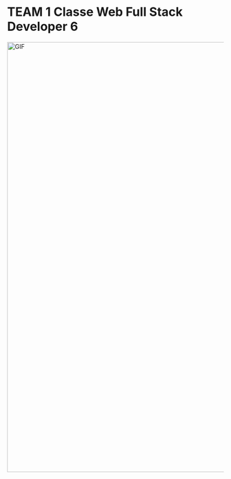 # TEAM 1 Classe Web Full Stack Developer 6

<img align="center" alt="GIF" width="1000" src="https://i.pinimg.com/originals/e4/26/70/e426702edf874b181aced1e2fa5c6cde.gif" />
